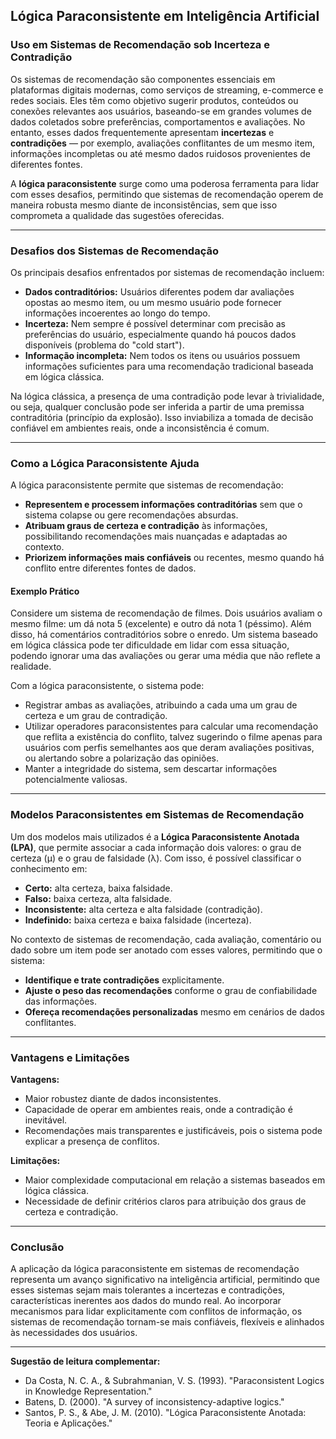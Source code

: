 
## Lógica Paraconsistente em Inteligência Artificial

### Uso em Sistemas de Recomendação sob Incerteza e Contradição

Os sistemas de recomendação são componentes essenciais em plataformas digitais modernas, como serviços de streaming, e-commerce e redes sociais. Eles têm como objetivo sugerir produtos, conteúdos ou conexões relevantes aos usuários, baseando-se em grandes volumes de dados coletados sobre preferências, comportamentos e avaliações. No entanto, esses dados frequentemente apresentam **incertezas** e **contradições** — por exemplo, avaliações conflitantes de um mesmo item, informações incompletas ou até mesmo dados ruidosos provenientes de diferentes fontes.

A **lógica paraconsistente** surge como uma poderosa ferramenta para lidar com esses desafios, permitindo que sistemas de recomendação operem de maneira robusta mesmo diante de inconsistências, sem que isso comprometa a qualidade das sugestões oferecidas.

---

### Desafios dos Sistemas de Recomendação

Os principais desafios enfrentados por sistemas de recomendação incluem:

- **Dados contraditórios:** Usuários diferentes podem dar avaliações opostas ao mesmo item, ou um mesmo usuário pode fornecer informações incoerentes ao longo do tempo.
- **Incerteza:** Nem sempre é possível determinar com precisão as preferências do usuário, especialmente quando há poucos dados disponíveis (problema do "cold start").
- **Informação incompleta:** Nem todos os itens ou usuários possuem informações suficientes para uma recomendação tradicional baseada em lógica clássica.

Na lógica clássica, a presença de uma contradição pode levar à trivialidade, ou seja, qualquer conclusão pode ser inferida a partir de uma premissa contraditória (princípio da explosão). Isso inviabiliza a tomada de decisão confiável em ambientes reais, onde a inconsistência é comum.

---

### Como a Lógica Paraconsistente Ajuda

A lógica paraconsistente permite que sistemas de recomendação:

- **Representem e processem informações contraditórias** sem que o sistema colapse ou gere recomendações absurdas.
- **Atribuam graus de certeza e contradição** às informações, possibilitando recomendações mais nuançadas e adaptadas ao contexto.
- **Priorizem informações mais confiáveis** ou recentes, mesmo quando há conflito entre diferentes fontes de dados.

#### Exemplo Prático

Considere um sistema de recomendação de filmes. Dois usuários avaliam o mesmo filme: um dá nota 5 (excelente) e outro dá nota 1 (péssimo). Além disso, há comentários contraditórios sobre o enredo. Um sistema baseado em lógica clássica pode ter dificuldade em lidar com essa situação, podendo ignorar uma das avaliações ou gerar uma média que não reflete a realidade.

Com a lógica paraconsistente, o sistema pode:

- Registrar ambas as avaliações, atribuindo a cada uma um grau de certeza e um grau de contradição.
- Utilizar operadores paraconsistentes para calcular uma recomendação que reflita a existência do conflito, talvez sugerindo o filme apenas para usuários com perfis semelhantes aos que deram avaliações positivas, ou alertando sobre a polarização das opiniões.
- Manter a integridade do sistema, sem descartar informações potencialmente valiosas.

---

### Modelos Paraconsistentes em Sistemas de Recomendação

Um dos modelos mais utilizados é a **Lógica Paraconsistente Anotada (LPA)**, que permite associar a cada informação dois valores: o grau de certeza (μ) e o grau de falsidade (λ). Com isso, é possível classificar o conhecimento em:

- **Certo:** alta certeza, baixa falsidade.
- **Falso:** baixa certeza, alta falsidade.
- **Inconsistente:** alta certeza e alta falsidade (contradição).
- **Indefinido:** baixa certeza e baixa falsidade (incerteza).

No contexto de sistemas de recomendação, cada avaliação, comentário ou dado sobre um item pode ser anotado com esses valores, permitindo que o sistema:

- **Identifique e trate contradições** explicitamente.
- **Ajuste o peso das recomendações** conforme o grau de confiabilidade das informações.
- **Ofereça recomendações personalizadas** mesmo em cenários de dados conflitantes.

---

### Vantagens e Limitações

**Vantagens:**
- Maior robustez diante de dados inconsistentes.
- Capacidade de operar em ambientes reais, onde a contradição é inevitável.
- Recomendações mais transparentes e justificáveis, pois o sistema pode explicar a presença de conflitos.

**Limitações:**
- Maior complexidade computacional em relação a sistemas baseados em lógica clássica.
- Necessidade de definir critérios claros para atribuição dos graus de certeza e contradição.

---

### Conclusão

A aplicação da lógica paraconsistente em sistemas de recomendação representa um avanço significativo na inteligência artificial, permitindo que esses sistemas sejam mais tolerantes a incertezas e contradições, características inerentes aos dados do mundo real. Ao incorporar mecanismos para lidar explicitamente com conflitos de informação, os sistemas de recomendação tornam-se mais confiáveis, flexíveis e alinhados às necessidades dos usuários.

---

**Sugestão de leitura complementar:**
- Da Costa, N. C. A., & Subrahmanian, V. S. (1993). "Paraconsistent Logics in Knowledge Representation."
- Batens, D. (2000). "A survey of inconsistency-adaptive logics."
- Santos, P. S., & Abe, J. M. (2010). "Lógica Paraconsistente Anotada: Teoria e Aplicações."
```
